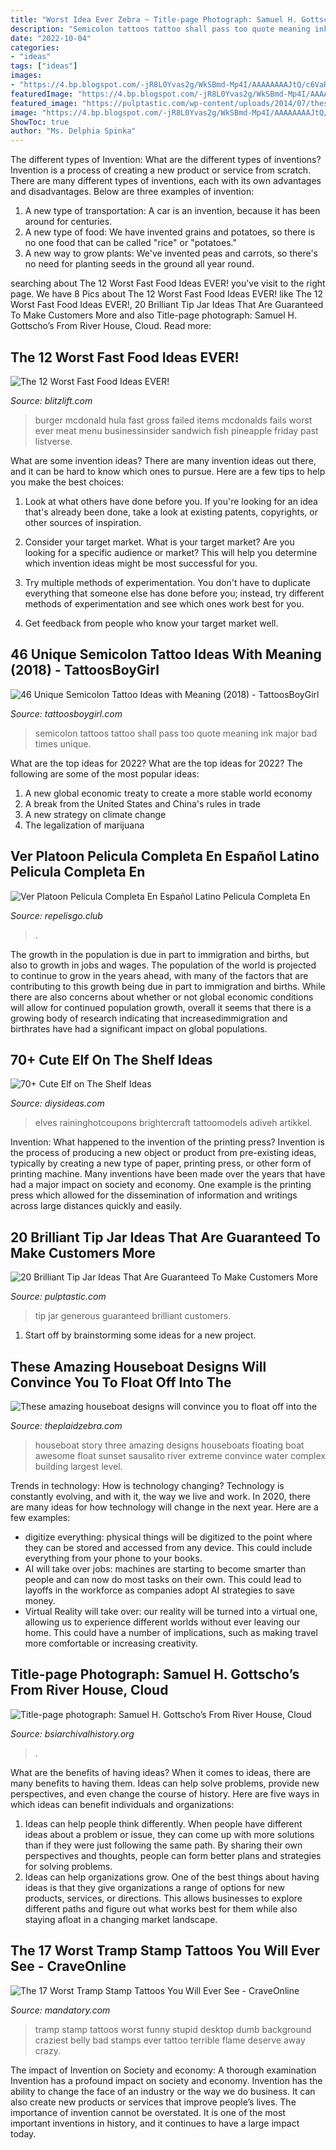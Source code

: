 ```yaml
---
title: "Worst Idea Ever Zebra ~ Title-page Photograph: Samuel H. Gottscho’s From River House, Cloud"
description: "Semicolon tattoos tattoo shall pass too quote meaning ink major bad times unique"
date: "2022-10-04"
categories:
- "ideas"
tags: ["ideas"]
images:
- "https://4.bp.blogspot.com/-jR8L0Yvas2g/WkSBmd-Mp4I/AAAAAAAAJtQ/c6VaRuo1QhkTQ17tPHpc0blIa-cXxCtHwCLcBGAs/s1600/best%2Bsemicolon%2Btattoos.JPG"
featuredImage: "https://4.bp.blogspot.com/-jR8L0Yvas2g/WkSBmd-Mp4I/AAAAAAAAJtQ/c6VaRuo1QhkTQ17tPHpc0blIa-cXxCtHwCLcBGAs/s1600/best%2Bsemicolon%2Btattoos.JPG"
featured_image: "https://pulptastic.com/wp-content/uploads/2014/07/these-tip-jars-will-definitely-get-money-12.jpg"
image: "https://4.bp.blogspot.com/-jR8L0Yvas2g/WkSBmd-Mp4I/AAAAAAAAJtQ/c6VaRuo1QhkTQ17tPHpc0blIa-cXxCtHwCLcBGAs/s1600/best%2Bsemicolon%2Btattoos.JPG"
ShowToc: true
author: "Ms. Delphia Spinka"
---
```



The different types of Invention: What are the different types of inventions?
Invention is a process of creating a new product or service from scratch. There are many different types of inventions, each with its own advantages and disadvantages. Below are three examples of invention:
1) A new type of transportation: A car is an invention, because it has been around for centuries. 
2) A new type of food: We have invented grains and potatoes, so there is no one food that can be called "rice" or "potatoes." 
3) A new way to grow plants: We've invented peas and carrots, so there's no need for planting seeds in the ground all year round.

	

		
searching about The 12 Worst Fast Food Ideas EVER! you've visit to the right page. We have 8 Pics about The 12 Worst Fast Food Ideas EVER! like The 12 Worst Fast Food Ideas EVER!, 20 Brilliant Tip Jar Ideas That Are Guaranteed To Make Customers More and also Title-page photograph: Samuel H. Gottscho’s From River House, Cloud. Read more:
		
    
## The 12 Worst Fast Food Ideas EVER!

<img loading=lazy src="http://blitzlift.com/wp-content/uploads/hula.jpg" onerror="this.onerror=null;this.src='https://tse1.mm.bing.net/th?id=OIP.K5KhbiqRNcsejelDclGPVQHaFi&amp;pid=15.1';" alt="The 12 Worst Fast Food Ideas EVER!">

_Source: blitzlift.com_

>burger mcdonald hula fast gross failed items mcdonalds fails worst ever meat menu businessinsider sandwich fish pineapple friday past listverse. 

	

What are some invention ideas?
There are many invention ideas out there, and it can be hard to know which ones to pursue. Here are a few tips to help you make the best choices:
1. Look at what others have done before you. If you're looking for an idea that's already been done, take a look at existing patents, copyrights, or other sources of inspiration.

2. Consider your target market. What is your target market? Are you looking for a specific audience or market? This will help you determine which invention ideas might be most successful for you.

3. Try multiple methods of experimentation. You don't have to duplicate everything that someone else has done before you; instead, try different methods of experimentation and see which ones work best for you.

4. Get feedback from people who know your target market well.

    
## 46 Unique Semicolon Tattoo Ideas With Meaning (2018) - TattoosBoyGirl

<img loading=lazy src="https://4.bp.blogspot.com/-jR8L0Yvas2g/WkSBmd-Mp4I/AAAAAAAAJtQ/c6VaRuo1QhkTQ17tPHpc0blIa-cXxCtHwCLcBGAs/s1600/best%2Bsemicolon%2Btattoos.JPG" onerror="this.onerror=null;this.src='https://tse3.mm.bing.net/th?id=OIP.rRqx7IAeBIhKkmdbDnvmygHaJB&amp;pid=15.1';" alt="46 Unique Semicolon Tattoo Ideas with Meaning (2018) - TattoosBoyGirl">

_Source: tattoosboygirl.com_

>semicolon tattoos tattoo shall pass too quote meaning ink major bad times unique. 

	

What are the top ideas for 2022?
What are the top ideas for 2022? The following are some of the most popular ideas: 
1. A new global economic treaty to create a more stable world economy 
2. A break from the United States and China's rules in trade 
3. A new strategy on climate change 
4. The legalization of marijuana 

    
## Ver Platoon Pelicula Completa En Español Latino Pelicula Completa En

<img loading=lazy src="http://image.tmdb.org/t/p/w1280/A22iYyW1n9EC5gn7NXuD6Ym4Ojg.jpg" onerror="this.onerror=null;this.src='https://tse3.mm.bing.net/th?id=OIP.qp-yPJPupzMNzze6WIHTyQHaEK&amp;pid=15.1';" alt="Ver Platoon Pelicula Completa En Español Latino Pelicula Completa En">

_Source: repelisgo.club_

>. 

	

The growth in the population is due in part to immigration and births, but also to growth in jobs and wages.
The population of the world is projected to continue to grow in the years ahead, with many of the factors that are contributing to this growth being due in part to immigration and births. While there are also concerns about whether or not global economic conditions will allow for continued population growth, overall it seems that there is a growing body of research indicating that increasedimmigration and birthrates have had a significant impact on global populations.

    
## 70+ Cute Elf On The Shelf Ideas

<img loading=lazy src="https://thedestinyformula.com/wp-content/uploads/2019/01/0128b399d551d0f0fe52cdbc1fe4a99e.jpg" onerror="this.onerror=null;this.src='https://tse2.mm.bing.net/th?id=OIP.rPAICYWK1sENUIvxM3oqjAHaJ4&amp;pid=15.1';" alt="70+ Cute Elf on The Shelf Ideas">

_Source: diysideas.com_

>elves raininghotcoupons brightercraft tattoomodels adiveh artikkel. 

	

Invention: What happened to the invention of the printing press?
Invention is the process of producing a new object or product from pre-existing ideas, typically by creating a new type of paper, printing press, or other form of printing machine. Many inventions have been made over the years that have had a major impact on society and economy. One example is the printing press which allowed for the dissemination of information and writings across large distances quickly and easily.

    
## 20 Brilliant Tip Jar Ideas That Are Guaranteed To Make Customers More

<img loading=lazy src="https://pulptastic.com/wp-content/uploads/2014/07/these-tip-jars-will-definitely-get-money-12.jpg" onerror="this.onerror=null;this.src='https://tse1.mm.bing.net/th?id=OIP.9vpZTPsxS4I4-mvY6L86TAHaIf&amp;pid=15.1';" alt="20 Brilliant Tip Jar Ideas That Are Guaranteed To Make Customers More">

_Source: pulptastic.com_

>tip jar generous guaranteed brilliant customers. 

	

1. Start off by brainstorming some ideas for a new project.

    
## These Amazing Houseboat Designs Will Convince You To Float Off Into The

<img loading=lazy src="https://theplaidzebra.com/wp-content/uploads/2015/02/4_houseboat-designs.jpg" onerror="this.onerror=null;this.src='https://tse2.mm.bing.net/th?id=OIP.R3GKhMQ81J6XvlEtNIbxtQHaEy&amp;pid=15.1';" alt="These amazing houseboat designs will convince you to float off into the">

_Source: theplaidzebra.com_

>houseboat story three amazing designs houseboats floating boat awesome float sunset sausalito river extreme convince water complex building largest level. 

	

Trends in technology: How is technology changing?
Technology is constantly evolving, and with it, the way we live and work. In 2020, there are many ideas for how technology will change in the next year. Here are a few examples: 
- digitize everything: physical things will be digitized to the point where they can be stored and accessed from any device. This could include everything from your phone to your books. 
- AI will take over jobs: machines are starting to become smarter than people and can now do most tasks on their own. This could lead to layoffs in the workforce as companies adopt AI strategies to save money. 
- Virtual Reality will take over: our reality will be turned into a virtual one, allowing us to experience different worlds without ever leaving our home. This could have a number of implications, such as making travel more comfortable or increasing creativity.

    
## Title-page Photograph: Samuel H. Gottscho’s From River House, Cloud

<img loading=lazy src="https://www.bsiarchivalhistory.org/BSI_Archival_History/Woodys_pt_1_files/droppedImage_10.jpg" onerror="this.onerror=null;this.src='https://tse4.mm.bing.net/th?id=OIP.WduZ2pS72jIVhhugMSt8OwHaE5&amp;pid=15.1';" alt="Title-page photograph: Samuel H. Gottscho’s From River House, Cloud">

_Source: bsiarchivalhistory.org_

>. 

	

What are the benefits of having ideas?
When it comes to ideas, there are many benefits to having them. Ideas can help solve problems, provide new perspectives, and even change the course of history. Here are five ways in which ideas can benefit individuals and organizations: 
1. Ideas can help people think differently. When people have different ideas about a problem or issue, they can come up with more solutions than if they were just following the same path. By sharing their own perspectives and thoughts, people can form better plans and strategies for solving problems. 
2. Ideas can help organizations grow. One of the best things about having ideas is that they give organizations a range of options for new products, services, or directions. This allows businesses to explore different paths and figure out what works best for them while also staying afloat in a changing market landscape. 

    
## The 17 Worst Tramp Stamp Tattoos You Will Ever See - CraveOnline

<img loading=lazy src="http://o.aolcdn.com/hss/storage/midas/ac39963b90cfe34cadda82b6d5d592aa/200070959/worst-tramp-stamps-14.jpg" onerror="this.onerror=null;this.src='https://tse3.mm.bing.net/th?id=OIP.4f5ZTmfIJG7RYG8bxj_l-QHaES&amp;pid=15.1';" alt="The 17 Worst Tramp Stamp Tattoos You Will Ever See - CraveOnline">

_Source: mandatory.com_

>tramp stamp tattoos worst funny stupid desktop dumb background craziest belly bad stamps ever tattoo terrible flame deserve away crazy. 

	

The impact of Invention on Society and economy: A thorough examination
Invention has a profound impact on society and economy. Invention has the ability to change the face of an industry or the way we do business. It can also create new products or services that improve people’s lives. The importance of invention cannot be overstated. It is one of the most important inventions in history, and it continues to have a large impact today.

